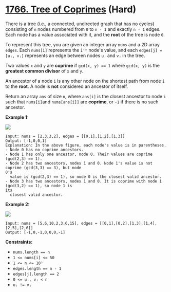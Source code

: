 # [1766. Tree of Coprimes][link] (Hard)

[link]: https://leetcode.com/problems/tree-of-coprimes/

There is a tree (i.e., a connected, undirected graph that has no cycles) consisting of `n` nodes
numbered from `0` to `n - 1` and exactly `n - 1` edges. Each node has a value associated with it, and
the **root** of the tree is node `0`.

To represent this tree, you are given an integer array `nums` and a 2D array `edges`. Each `nums[i]`
represents the `iᵗʰ` node's value, and each `edges[j] = [uⱼ, vⱼ]` represents an edge between nodes
`uⱼ` and `vⱼ` in the tree.

Two values `x` and `y` are **coprime** if `gcd(x, y) == 1` where `gcd(x, y)` is the **greatest
common divisor** of `x` and `y`.

An ancestor of a node `i` is any other node on the shortest path from node `i` to the **root**. A
node is **not** considered an ancestor of itself.

Return an array  `ans` of size  `n`, where  `ans[i]` is the closest ancestor to node  `i` such that
`nums[i]`and  `nums[ans[i]]` are **coprime**, or `-1` if there is no such ancestor.

**Example 1:**

**![](https://assets.leetcode.com/uploads/2021/01/06/untitled-diagram.png)**

```
Input: nums = [2,3,3,2], edges = [[0,1],[1,2],[1,3]]
Output: [-1,0,0,1]
Explanation: In the above figure, each node's value is in parentheses.
- Node 0 has no coprime ancestors.
- Node 1 has only one ancestor, node 0. Their values are coprime (gcd(2,3) == 1).
- Node 2 has two ancestors, nodes 1 and 0. Node 1's value is not coprime (gcd(3,3) == 3), but node
0's
  value is (gcd(2,3) == 1), so node 0 is the closest valid ancestor.
- Node 3 has two ancestors, nodes 1 and 0. It is coprime with node 1 (gcd(3,2) == 1), so node 1 is
its
  closest valid ancestor.
```

**Example 2:**

![](https://assets.leetcode.com/uploads/2021/01/06/untitled-diagram1.png)

```
Input: nums = [5,6,10,2,3,6,15], edges = [[0,1],[0,2],[1,3],[1,4],[2,5],[2,6]]
Output: [-1,0,-1,0,0,0,-1]
```

**Constraints:**

- `nums.length == n`
- `1 <= nums[i] <= 50`
- `1 <= n <= 10⁵`
- `edges.length == n - 1`
- `edges[j].length == 2`
- `0 <= uⱼ, vⱼ < n`
- `uⱼ != vⱼ`
